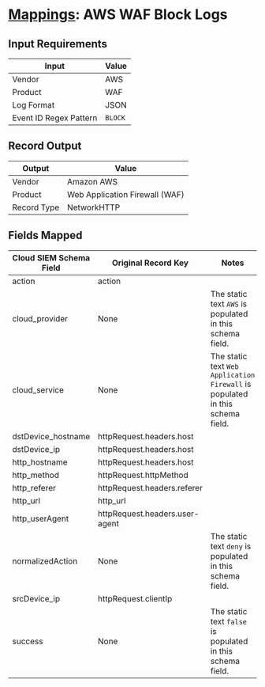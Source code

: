 # [Mappings](README.md): AWS WAF Block Logs

## Input Requirements

|Input|Value|
|-----|-----|
|Vendor|AWS|
|Product|WAF|
|Log Format|JSON|
|Event ID Regex Pattern|`BLOCK`|

## Record Output

|Output|Value|
|------|-----|
|Vendor|Amazon AWS|
|Product|Web Application Firewall (WAF)|
|Record Type|NetworkHTTP|

## Fields Mapped

|Cloud SIEM Schema Field|Original Record Key|Notes|
|-----------------------|-------------------|-----|
|action|action||
|cloud_provider|None|The static text `AWS` is populated in this schema field.|
|cloud_service|None|The static text `Web Application Firewall` is populated in this schema field.|
|dstDevice_hostname|httpRequest.headers.host||
|dstDevice_ip|httpRequest.headers.host||
|http_hostname|httpRequest.headers.host||
|http_method|httpRequest.httpMethod||
|http_referer|httpRequest.headers.referer||
|http_url|http_url||
|http_userAgent|httpRequest.headers.user-agent||
|normalizedAction|None|The static text `deny` is populated in this schema field.|
|srcDevice_ip|httpRequest.clientIp||
|success|None|The static text `false` is populated in this schema field.|

